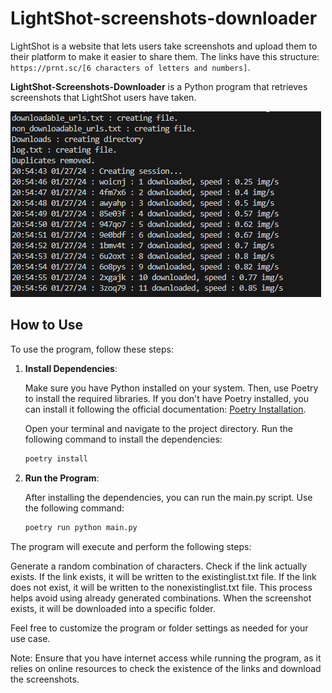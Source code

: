 # LightShot-screenshots-downloader

LightShot is a website that lets users take screenshots and upload them to their platform to make it easier to share them. The links have this structure: `https://prnt.sc/[6 characters of letters and numbers]`.

**LightShot-Screenshots-Downloader** is a Python program that retrieves screenshots that LightShot users have taken.

![Preview](preview.png)

## How to Use

To use the program, follow these steps:

1. **Install Dependencies**:
   
   Make sure you have Python installed on your system. Then, use Poetry to install the required libraries. If you don't have Poetry installed, you can install it following the official documentation: [Poetry Installation](https://python-poetry.org/docs/#installation).

   Open your terminal and navigate to the project directory. Run the following command to install the dependencies:

   ```bash
   poetry install

2. **Run the Program**:

    After installing the dependencies, you can run the main.py script. Use the following command:

    ```bash
    poetry run python main.py

The program will execute and perform the following steps:

Generate a random combination of characters.
Check if the link actually exists.
If the link exists, it will be written to the existinglist.txt file.
If the link does not exist, it will be written to the nonexistinglist.txt file.
This process helps avoid using already generated combinations. When the screenshot exists, it will be downloaded into a specific folder.

Feel free to customize the program or folder settings as needed for your use case.

Note: Ensure that you have internet access while running the program, as it relies on online resources to check the existence of the links and download the screenshots.
